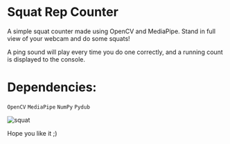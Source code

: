 # **Squat Rep Counter**

A simple squat counter made using OpenCV and MediaPipe. Stand in full view of your webcam and do some squats! 

A ping sound will play every time you do one correctly, and a running count is displayed to the console.

# **Dependencies:**

 `OpenCV`
 `MediaPipe`
 `NumPy`
  `Pydub`
  
![squat](https://us.123rf.com/450wm/lioputra/lioputra2106/lioputra210600136/170633745-man-doing-bodyweight-sumo-wide-stance-squats-exercise-flat-vector-illustration-isolated-on-white.jpg?ver=6)


Hope you like it ;)
